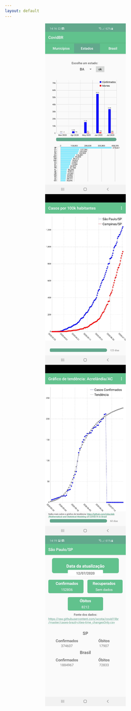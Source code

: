 ```yaml
---
layout: default
---
```


<img src="https://github.com/covidbr-app/covidbr-app.github.io/raw/master/1.jpeg" style="display:block;float:none;margin-left:auto;margin-right:auto;width:50%"> 

<img src="https://github.com/covidbr-app/covidbr-app.github.io/raw/master/2.jpeg" style="display:block;float:none;margin-left:auto;margin-right:auto;width:50%"> 

<img src="https://github.com/covidbr-app/covidbr-app.github.io/raw/master/3.jpeg" style="display:block;float:none;margin-left:auto;margin-right:auto;width:50%"> 

<img src="https://github.com/covidbr-app/covidbr-app.github.io/raw/master/4.jpeg" style="display:block;float:none;margin-left:auto;margin-right:auto;width:50%"> 
